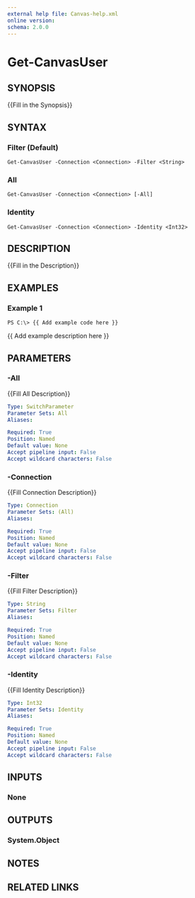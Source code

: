 ```yaml
---
external help file: Canvas-help.xml
online version: 
schema: 2.0.0
---
```


# Get-CanvasUser

## SYNOPSIS
{{Fill in the Synopsis}}

## SYNTAX

### Filter (Default)
```
Get-CanvasUser -Connection <Connection> -Filter <String>
```

### All
```
Get-CanvasUser -Connection <Connection> [-All]
```

### Identity
```
Get-CanvasUser -Connection <Connection> -Identity <Int32>
```

## DESCRIPTION
{{Fill in the Description}}

## EXAMPLES

### Example 1
```
PS C:\> {{ Add example code here }}
```

{{ Add example description here }}

## PARAMETERS

### -All
{{Fill All Description}}

```yaml
Type: SwitchParameter
Parameter Sets: All
Aliases: 

Required: True
Position: Named
Default value: None
Accept pipeline input: False
Accept wildcard characters: False
```

### -Connection
{{Fill Connection Description}}

```yaml
Type: Connection
Parameter Sets: (All)
Aliases: 

Required: True
Position: Named
Default value: None
Accept pipeline input: False
Accept wildcard characters: False
```

### -Filter
{{Fill Filter Description}}

```yaml
Type: String
Parameter Sets: Filter
Aliases: 

Required: True
Position: Named
Default value: None
Accept pipeline input: False
Accept wildcard characters: False
```

### -Identity
{{Fill Identity Description}}

```yaml
Type: Int32
Parameter Sets: Identity
Aliases: 

Required: True
Position: Named
Default value: None
Accept pipeline input: False
Accept wildcard characters: False
```

## INPUTS

### None


## OUTPUTS

### System.Object

## NOTES

## RELATED LINKS

